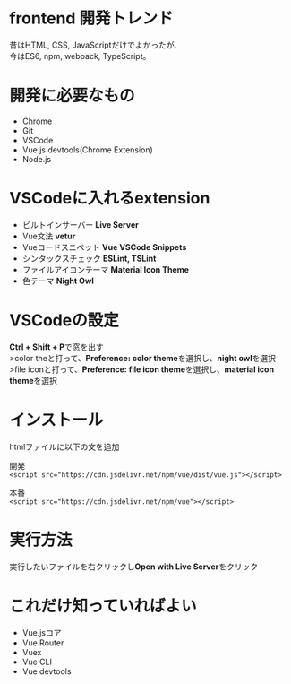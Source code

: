# frontend 開発トレンド
昔はHTML, CSS, JavaScriptだけでよかったが、  
今はES6, npm, webpack, TypeScript。

# 開発に必要なもの
- Chrome
- Git
- VSCode
- Vue.js devtools(Chrome Extension)
- Node.js

# VSCodeに入れるextension
- ビルトインサーバー **Live Server**
- Vue文法 **vetur**
- Vueコードスニペット **Vue VSCode Snippets**
- シンタックスチェック **ESLint, TSLint**
- ファイルアイコンテーマ **Material Icon Theme**
- 色テーマ **Night Owl**

# VSCodeの設定
**Ctrl + Shift + P**で窓を出す  
\>color theと打って、**Preference: color theme**を選択し、**night owl**を選択  
\>file iconと打って、**Preference: file icon theme**を選択し、**material icon theme**を選択

# インストール
htmlファイルに以下の文を追加

開発  
```<script src="https://cdn.jsdelivr.net/npm/vue/dist/vue.js"></script>```

本番  
```<script src="https://cdn.jsdelivr.net/npm/vue"></script>```

# 実行方法
実行したいファイルを右クリックし**Open with Live Server**をクリック

# これだけ知っていればよい
- Vue.jsコア
- Vue Router
- Vuex
- Vue CLI
- Vue devtools
